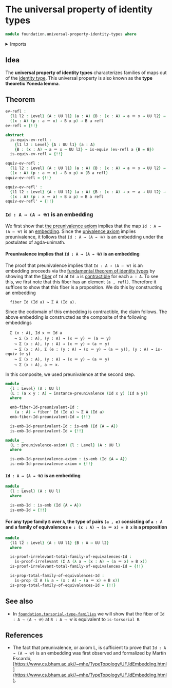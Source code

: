 # The universal property of identity types

```agda
module foundation.universal-property-identity-types where
```

<details><summary>Imports</summary>

```agda
open import foundation.action-on-identifications-functions
open import foundation.dependent-pair-types
open import foundation.dependent-universal-property-equivalences
open import foundation.embeddings
open import foundation.equivalences
open import foundation.full-subtypes
open import foundation.function-extensionality
open import foundation.functoriality-dependent-function-types
open import foundation.fundamental-theorem-of-identity-types
open import foundation.identity-types
open import foundation.preunivalence
open import foundation.univalence
open import foundation.universe-levels

open import foundation-core.contractible-types
open import foundation-core.fibers-of-maps
open import foundation-core.function-types
open import foundation-core.functoriality-dependent-pair-types
open import foundation-core.injective-maps
open import foundation-core.propositional-maps
open import foundation-core.propositions
open import foundation-core.type-theoretic-principle-of-choice
```

</details>

## Idea

The **universal property of identity types** characterizes families of maps out
of the [identity type](foundation-core.identity-types.md). This universal
property is also known as the **type theoretic Yoneda lemma**.

## Theorem

```agda
ev-refl :
  {l1 l2 : Level} {A : UU l1} (a : A) {B : (x : A) → a ＝ x → UU l2} →
  ((x : A) (p : a ＝ x) → B x p) → B a refl
ev-refl = {!!}

abstract
  is-equiv-ev-refl :
    {l1 l2 : Level} {A : UU l1} (a : A)
    {B : (x : A) → a ＝ x → UU l2} → is-equiv (ev-refl a {B = B})
  is-equiv-ev-refl = {!!}

equiv-ev-refl :
  {l1 l2 : Level} {A : UU l1} (a : A) {B : (x : A) → a ＝ x → UU l2} →
  ((x : A) (p : a ＝ x) → B x p) ≃ (B a refl)
equiv-ev-refl = {!!}

equiv-ev-refl' :
  {l1 l2 : Level} {A : UU l1} (a : A) {B : (x : A) → x ＝ a → UU l2} →
  ((x : A) (p : x ＝ a) → B x p) ≃ B a refl
equiv-ev-refl' = {!!}
```

### `Id : A → (A → 𝒰)` is an embedding

We first show that [the preunivalence axiom](foundation.preunivalence.md)
implies that the map `Id : A → (A → 𝒰)` is an
[embedding](foundation.embeddings.md). Since the
[univalence axiom](foundation.univalence.md) implies preunivalence, it follows
that `Id : A → (A → 𝒰)` is an embedding under the postulates of agda-unimath.

#### Preunivalence implies that `Id : A → (A → 𝒰)` is an embedding

The proof that preunivalence implies that `Id : A → (A → 𝒰)` is an embedding
proceeds via the
[fundamental theorem of identity types](foundation.fundamental-theorem-of-identity-types.md)
by showing that the [fiber](foundation.fibers-of-maps.md) of `Id` at `Id a` is
[contractible](foundation.contractible-types.md) for each `a : A`. To see this,
we first note that this fiber has an element `(a , refl)`. Therefore it suffices
to show that this fiber is a proposition. We do this by constructing an
embedding

```text
  fiber Id (Id a) ↪ Σ A (Id a).
```

Since the codomain of this embedding is contractible, the claim follows. The
above embedding is constructed as the composite of the following embeddings

```text
  Σ (x : A), Id x ＝ Id a
    ↪ Σ (x : A), (y : A) → (x ＝ y) ＝ (a ＝ y)
    ↪ Σ (x : A), (y : A) → (x ＝ y) ≃ (a ＝ y)
    ↪ Σ (x : A), Σ (e : (y : A) → (x ＝ y) → (a ＝ y)), (y : A) → is-equiv (e y)
    ↪ Σ (x : A), (y : A) → (x ＝ y) → (a ＝ y)
    ↪ Σ (x : A), a ＝ x.
```

In this composite, we used preunivalence at the second step.

```agda
module _
  {l : Level} (A : UU l)
  (L : (a x y : A) → instance-preunivalence (Id x y) (Id a y))
  where

  emb-fiber-Id-preunivalent-Id :
    (a : A) → fiber' Id (Id a) ↪ Σ A (Id a)
  emb-fiber-Id-preunivalent-Id = {!!}

  is-emb-Id-preunivalent-Id : is-emb (Id {A = A})
  is-emb-Id-preunivalent-Id = {!!}

module _
  (L : preunivalence-axiom) {l : Level} (A : UU l)
  where

  is-emb-Id-preunivalence-axiom : is-emb (Id {A = A})
  is-emb-Id-preunivalence-axiom = {!!}
```

#### `Id : A → (A → 𝒰)` is an embedding

```agda
module _
  {l : Level} (A : UU l)
  where

  is-emb-Id : is-emb (Id {A = A})
  is-emb-Id = {!!}
```

#### For any type family `B` over `A`, the type of pairs `(a , e)` consisting of `a : A` and a family of equivalences `e : (x : A) → (a ＝ x) ≃ B x` is a proposition

```agda
module _
  {l1 l2 : Level} {A : UU l1} {B : A → UU l2}
  where

  is-proof-irrelevant-total-family-of-equivalences-Id :
    is-proof-irrelevant (Σ A (λ a → (x : A) → (a ＝ x) ≃ B x))
  is-proof-irrelevant-total-family-of-equivalences-Id = {!!}

  is-prop-total-family-of-equivalences-Id :
    is-prop (Σ A (λ a → (x : A) → (a ＝ x) ≃ B x))
  is-prop-total-family-of-equivalences-Id = {!!}
```

## See also

- In
  [`foundation.torsorial-type-families`](foundation.torsorial-type-families.md)
  we will show that the fiber of `Id : A → (A → 𝒰)` at `B : A → 𝒰` is equivalent
  to `is-torsorial B`.

## References

- The fact that preunivalence, or axiom L, is sufficient to prove that
  `Id : A → (A → 𝒰)` is an embedding was first observed and formalized by Martín
  Escardó,
  [https://www.cs.bham.ac.uk//~mhe/TypeTopology/UF.IdEmbedding.html](https://www.cs.bham.ac.uk//~mhe/TypeTopology/UF.IdEmbedding.html).
